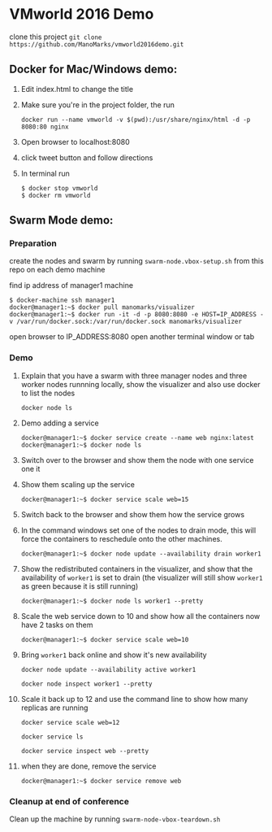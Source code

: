 # VMworld 2016 Demo
clone this project
`git clone https://github.com/ManoMarks/vmworld2016demo.git`

## Docker for Mac/Windows demo:
1. Edit index.html to change the title

2. Make sure you're in the project folder, the run

   `docker run --name vmworld -v $(pwd):/usr/share/nginx/html -d -p 8080:80 nginx`

3. Open browser to localhost:8080

4. click tweet button and follow directions

5. In terminal run 

    ```
    $ docker stop vmworld
    $ docker rm vmworld
    ``` 

## Swarm Mode demo:
### Preparation
create the nodes and swarm by running `swarm-node.vbox-setup.sh` from this repo on each demo machine

find ip address of manager1 machine

```
$ docker-machine ssh manager1
docker@manager1:~$ docker pull manomarks/visualizer
docker@manager1:~$ docker run -it -d -p 8080:8080 -e HOST=IP_ADDRESS -v /var/run/docker.sock:/var/run/docker.sock manomarks/visualizer 
```

open browser to IP_ADDRESS:8080
open another terminal window or tab

### Demo
1. Explain that you have a swarm with three manager nodes and three worker nodes runnning locally, show the visualizer and also use docker to list the nodes

	`docker node ls`

2. Demo adding a service

	```
	docker@manager1:~$ docker service create --name web nginx:latest
	docker@manager1:~$ docker node ls
	```

3. Switch over to the browser and show them the node with one service one it

4. Show them scaling up the service

	`docker@manager1:~$ docker service scale web=15`

5. Switch back to the browser and show them how the service grows

6. In the command windows set one of the nodes to drain mode, this will force the containers to reschedule onto the other machines. 

	`docker@manager1:~$ docker node update --availability drain worker1`
	
7. Show the redistributed containers in the visualizer, and show that the availability of `worker1` is set to drain (the visualizer will still show `worker1` as green because it is still running)

	`docker@manager1:~$ docker node ls worker1 --pretty` 
	
8. Scale the web service down to 10 and show how all the containers now have 2 tasks on them

	`docker@manager1:~$ docker service scale web=10`
	
9. Bring `worker1` back online and show it's new availability

	`docker node update --availability active worker1`
	
	`docker node inspect worker1 --pretty`
	
10. Scale it back up to 12 and use the command line to show how many replicas are running

	`docker service scale web=12`
	
	`docker service ls`
	
	`docker service inspect web --pretty`

11. when they are done, remove the service

	`docker@manager1:~$ docker service remove web`

### Cleanup at end of conference
Clean up the machine by running `swarm-node-vbox-teardown.sh`  
